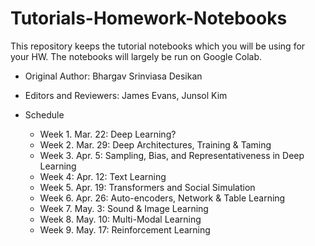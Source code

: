 # Tutorials-Homework-Notebooks
This repository keeps the tutorial notebooks which you will be using for your HW. The notebooks will largely be run on Google Colab.

- Original Author: Bhargav Srinviasa Desikan
- Editors and Reviewers: James Evans, Junsol Kim

- Schedule
  - Week 1. Mar. 22: Deep Learning?
  - Week 2. Mar. 29: Deep Architectures, Training & Taming
  - Week 3. Apr. 5: Sampling, Bias, and Representativeness in Deep Learning
  - Week 4: Apr. 12: Text Learning
  - Week 5. Apr. 19: Transformers and Social Simulation
  - Week 6. Apr. 26: Auto-encoders, Network & Table Learning
  - Week 7. May. 3: Sound & Image Learning
  - Week 8. May. 10: Multi-Modal Learning
  - Week 9. May. 17: Reinforcement Learning
